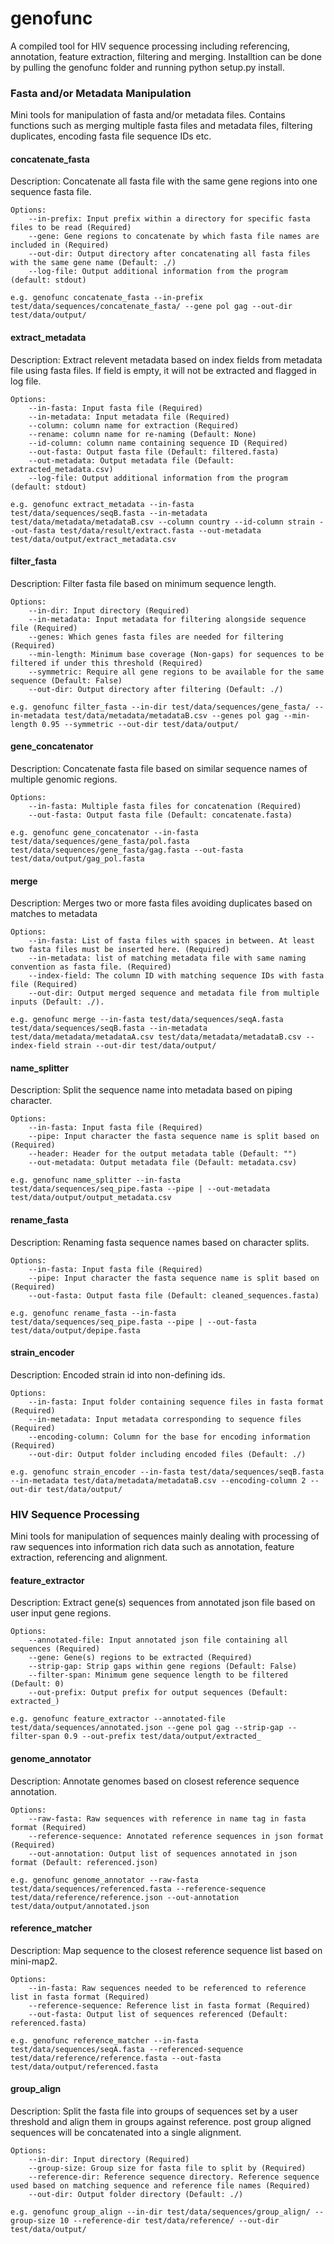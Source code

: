 # genofunc

A compiled tool for HIV sequence processing including referencing, annotation, feature extraction, filtering and merging. Installtion can be done by pulling the genofunc folder and running python setup.py install.


### Fasta and/or Metadata Manipulation

Mini tools for manipulation of fasta and/or metadata files. Contains functions such as merging multiple fasta files and metadata files, filtering duplicates, encoding fasta file sequence IDs etc.


#### concatenate_fasta

Description: Concatenate all fasta file with the same gene regions into one sequence fasta file. 

    Options:
        --in-prefix: Input prefix within a directory for specific fasta files to be read (Required)
        --gene: Gene regions to concatenate by which fasta file names are included in (Required)
        --out-dir: Output directory after concatenating all fasta files with the same gene name (Default: ./)
        --log-file: Output additional information from the program (default: stdout)

    e.g. genofunc concatenate_fasta --in-prefix test/data/sequences/concatenate_fasta/ --gene pol gag --out-dir test/data/output/

#### extract_metadata

Description: Extract relevent metadata based on index fields from metadata file using fasta files. If field is empty, it will not be extracted and flagged in log file.

    Options:
        --in-fasta: Input fasta file (Required)
        --in-metadata: Input metadata file (Required)
        --column: column name for extraction (Required)
        --rename: column name for re-naming (Default: None)
        --id-column: column name containing sequence ID (Required)
        --out-fasta: Output fasta file (Default: filtered.fasta)
        --out-metadata: Output metadata file (Default: extracted_metadata.csv)
        --log-file: Output additional information from the program (default: stdout)

    e.g. genofunc extract_metadata --in-fasta test/data/sequences/seqB.fasta --in-metadata test/data/metadata/metadataB.csv --column country --id-column strain --out-fasta test/data/result/extract.fasta --out-metadata test/data/output/extract_metadata.csv

#### filter_fasta

Description: Filter fasta file based on minimum sequence length.

    Options:
        --in-dir: Input directory (Required)
        --in-metadata: Input metadata for filtering alongside sequence file (Required)
        --genes: Which genes fasta files are needed for filtering (Required)
        --min-length: Minimum base coverage (Non-gaps) for sequences to be filtered if under this threshold (Required)
        --symmetric: Require all gene regions to be available for the same sequence (Default: False)
        --out-dir: Output directory after filtering (Default: ./)

    e.g. genofunc filter_fasta --in-dir test/data/sequences/gene_fasta/ --in-metadata test/data/metadata/metadataB.csv --genes pol gag --min-length 0.95 --symmetric --out-dir test/data/output/

#### gene_concatenator

Description: Concatenate fasta file based on similar sequence names of multiple genomic regions. 

    Options:
        --in-fasta: Multiple fasta files for concatenation (Required)
        --out-fasta: Output fasta file (Default: concatenate.fasta)

    e.g. genofunc gene_concatenator --in-fasta test/data/sequences/gene_fasta/pol.fasta test/data/sequences/gene_fasta/gag.fasta --out-fasta test/data/output/gag_pol.fasta

#### merge

Description: Merges two or more fasta files avoiding duplicates based on matches to metadata

    Options:
        --in-fasta: List of fasta files with spaces in between. At least two fasta files must be inserted here. (Required)
        --in-metadata: list of matching metadata file with same naming convention as fasta file. (Required)
        --index-field: The column ID with matching sequence IDs with fasta file (Required)
        --out-dir: Output merged sequence and metadata file from multiple inputs (Default: ./).

    e.g. genofunc merge --in-fasta test/data/sequences/seqA.fasta test/data/sequences/seqB.fasta --in-metadata test/data/metadata/metadataA.csv test/data/metadata/metadataB.csv --index-field strain --out-dir test/data/output/

#### name_splitter

Description: Split the sequence name into metadata based on piping character.

    Options:
        --in-fasta: Input fasta file (Required)
        --pipe: Input character the fasta sequence name is split based on (Required)
        --header: Header for the output metadata table (Default: "")
        --out-metadata: Output metadata file (Default: metadata.csv)

    e.g. genofunc name_splitter --in-fasta test/data/sequences/seq_pipe.fasta --pipe | --out-metadata test/data/output/output_metadata.csv

#### rename_fasta

Description: Renaming fasta sequence names based on character splits.

    Options:
        --in-fasta: Input fasta file (Required)
        --pipe: Input character the fasta sequence name is split based on (Required)
        --out-fasta: Output fasta file (Default: cleaned_sequences.fasta)

    e.g. genofunc rename_fasta --in-fasta test/data/sequences/seq_pipe.fasta --pipe | --out-fasta test/data/output/depipe.fasta

#### strain_encoder

Description: Encoded strain id into non-defining ids. 

    Options:
        --in-fasta: Input folder containing sequence files in fasta format (Required)
        --in-metadata: Input metadata corresponding to sequence files (Required)
        --encoding-column: Column for the base for encoding information (Required)
        --out-dir: Output folder including encoded files (Default: ./)

    e.g. genofunc strain_encoder --in-fasta test/data/sequences/seqB.fasta --in-metadata test/data/metadata/metadataB.csv --encoding-column 2 --out-dir test/data/output/



### HIV Sequence Processing

Mini tools for manipulation of sequences mainly dealing with processing of raw sequences into information rich data such as annotation, feature extraction, referencing and alignment.


#### feature_extractor

Description: Extract gene(s) sequences from annotated json file based on user input gene regions. 

    Options:
        --annotated-file: Input annotated json file containing all sequences (Required)
        --gene: Gene(s) regions to be extracted (Required)
        --strip-gap: Strip gaps within gene regions (Default: False)
        --filter-span: Minimum gene sequence length to be filtered (Default: 0)
        --out-prefix: Output prefix for output sequences (Default: extracted_)

    e.g. genofunc feature_extractor --annotated-file test/data/sequences/annotated.json --gene pol gag --strip-gap --filter-span 0.9 --out-prefix test/data/output/extracted_ 

#### genome_annotator

Description: Annotate genomes based on closest reference sequence annotation. 

    Options:
        --raw-fasta: Raw sequences with reference in name tag in fasta format (Required)
        --reference-sequence: Annotated reference sequences in json format (Required)
        --out-annotation: Output list of sequences annotated in json format (Default: referenced.json)

    e.g. genofunc genome_annotator --raw-fasta test/data/sequences/referenced.fasta --reference-sequence test/data/reference/reference.json --out-annotation test/data/output/annotated.json

#### reference_matcher

Description: Map sequence to the closest reference sequence list based on mini-map2. 

    Options:
        --in-fasta: Raw sequences needed to be referenced to reference list in fasta format (Required)
        --reference-sequence: Reference list in fasta format (Required)
        --out-fasta: Output list of sequences referenced (Default: referenced.fasta)

    e.g. genofunc reference_matcher --in-fasta test/data/sequences/seqA.fasta --referenced-sequence test/data/reference/reference.fasta --out-fasta test/data/output/referenced.fasta

#### group_align

Description: Split the fasta file into groups of sequences set by a user threshold and align them in groups against reference. post group aligned sequences will be concatenated into a single alignment. 

    Options:
        --in-dir: Input directory (Required)
        --group-size: Group size for fasta file to split by (Required)
        --reference-dir: Reference sequence directory. Reference sequence used based on matching sequence and reference file names (Required)
        --out-dir: Output folder directory (Default: ./)

    e.g. genofunc group_align --in-dir test/data/sequences/group_align/ --group-size 10 --reference-dir test/data/reference/ --out-dir test/data/output/

